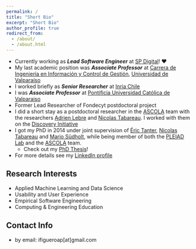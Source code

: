 ```yaml
---
permalink: /
title: "Short Bio"
excerpt: "Short Bio"
author_profile: true
redirect_from: 
  - /about/
  - /about.html
---
```


  * Currently working as ***Lead Software Engineer*** at [SP Digital](https://spdigital.cl)! ♥︁
  * My last academic position was ***Associate Professor*** at [Carrera de Ingeniería en Información y Control de Gestión](http://iicg.uv.cl), [Universidad de Valparaíso](http://www.uv.cl) 
  * I worked briefly as ***Senior Researcher*** at [Inria Chile](http://www.inria.cl)
  * I was ***Associate Professor*** at [Pontificia Universidad Católica de Valparaiso](http://www.inf.ucv.cl)
  * Former Lead Researcher of Fondecyt postdoctoral project  
  * I did a short stay as a postdoctoral researcher in the [ASCOLA](http://www.emn.fr/z-info/ascola) team with the researchers [Adrien Lebre](http://www.emn.fr/z-info/ascola/doku.php?id=internet:members:alebre08:overview) and [Nicolas Tabareau](http://tabareau.fr). I worked with them on the [Discovery Initiative](http://beyondtheclouds.github.io/)
  * I got my PhD in 2014 under joint supervision of [Éric Tanter](http://pleiad.cl/people/etanter), [Nicolas Tabareau](http://tabareau.fr) and [Mario Südholt](http://www.emn.fr/sudholt), while being member of both the [PLEIAD Lab](http://pleiad.dcc.uchile.cl/) and the [ASCOLA](http://www.emn.fr/z-info/ascola) team.
    * Check out my [PhD Thesis](http://repositorio.uchile.cl/handle/2250/116427)!
  * For more details see my [LinkedIn profile](http://cl.linkedin.com/in/ifigueroap)

## Research Interests
  * Applied Machine Learning and Data Science
  * Usability and User Experience
  * Empirical Software Engineering
  * Computing & Engineering Education

## Contact Info  
  * by email: ifigueroap[at]gmail.com

